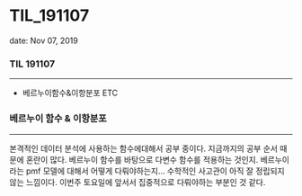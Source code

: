 # TIL_191107

date: Nov 07, 2019

### TIL 191107

---

- 베르누이함수&이항분포 ETC

### 베르누이 함수 & 이항분포

---

본격적인 데이터 분석에 사용하는 함수에대해서 공부 중이다. 지금까지의 공부 순서 때문에 혼란이 많다. 베르누이 함수를 바탕으로 다변수 함수를 적용하는 것인지. 베르누이라는 pmf 모델에 대해서 어떻게 다뤄야하는지... 수학적인 사고관이 아직 잘 정립되지 않는 느낌이다. 이번주 토요일에 앞서서 집중적으로 다뤄야하는 부분인 것 같다.
